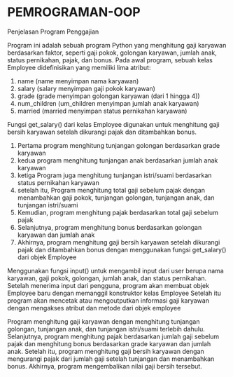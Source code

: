 # PEMROGRAMAN-OOP
Penjelasan Program Penggajian

Program ini adalah sebuah program Python yang menghitung gaji karyawan berdasarkan faktor, seperti gaji pokok, golongan karyawan, jumlah anak, status pernikahan, pajak, dan bonus.
Pada awal program, sebuah kelas Employee didefinisikan yang memiliki lima atribut: 
1. name (name menyimpan nama karyawan)
2. salary (salary menyimpan gaji pokok karyawan)
3. grade (grade menyimpan golongan karyawan (dari 1 hingga 4))
4. num_children (um_children menyimpan jumlah anak karyawan)
5. married (married menyimpan status pernikahan karyawan)

Fungsi get_salary() dari kelas Employee digunakan untuk menghitung gaji bersih karyawan setelah dikurangi pajak dan ditambahkan bonus. 
1. Pertama program menghitung tunjangan golongan berdasarkan grade karyawan
2. kedua program menghitung tunjangan anak berdasarkan jumlah anak karyawan
3. ketiga Program juga menghitung tunjangan istri/suami berdasarkan status pernikahan karyawan
4. setelah itu, Program menghitung total gaji sebelum pajak dengan menambahkan gaji pokok, tunjangan golongan, tunjangan anak, dan tunjangan istri/suami
5. Kemudian, program menghitung pajak berdasarkan total gaji sebelum pajak
6. Selanjutnya, program menghitung bonus berdasarkan golongan karyawan dan jumlah anak
7. Akhirnya, program menghitung gaji bersih karyawan setelah dikurangi pajak dan ditambahkan bonus dengan menggunakan fungsi get_salary() dari objek Employee

Menggunakan fungsi input() untuk mengambil input dari user berupa nama karyawan, gaji pokok, golongan, jumlah anak, dan status pernikahan. Setelah menerima input dari pengguna, program akan membuat objek Employee baru dengan memanggil konstruktor kelas Employee
Setelah itu program akan mencetak atau mengoutputkan informasi gaji karyawan dengan mengakses atribut dan metode dari objek employee

Program menghitung gaji karyawan dengan menghitung tunjangan golongan, tunjangan anak, dan tunjangan istri/suami terlebih dahulu. Selanjutnya, program menghitung pajak berdasarkan jumlah gaji sebelum pajak dan menghitung bonus berdasarkan grade karyawan dan jumlah anak. Setelah itu, program menghitung gaji bersih karyawan dengan mengurangi pajak dari jumlah gaji setelah tunjangan dan menambahkan bonus. Akhirnya, program mengembalikan nilai gaji bersih tersebut.
